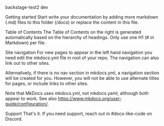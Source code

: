 backstage-test2
dev

Getting started
Start write your documentation by adding more markdown (.md) files to this folder (/docs) or replace the content in this file.

Table of Contents
The Table of Contents on the right is generated automatically based on the hierarchy of headings. Only use one H1 (# in Markdown) per file.

Site navigation
For new pages to appear in the left hand navigation you need edit the mkdocs.yml file in root of your repo. The navigation can also link out to other sites.

Alternatively, if there is no nav section in mkdocs.yml, a navigation section will be created for you. However, you will not be able to use alternate titles for pages, or include links to other sites.

Note that MkDocs uses mkdocs.yml, not mkdocs.yaml, although both appear to work. See also https://www.mkdocs.org/user-guide/configuration/.

Support
That's it. If you need support, reach out in #docs-like-code on Discord.